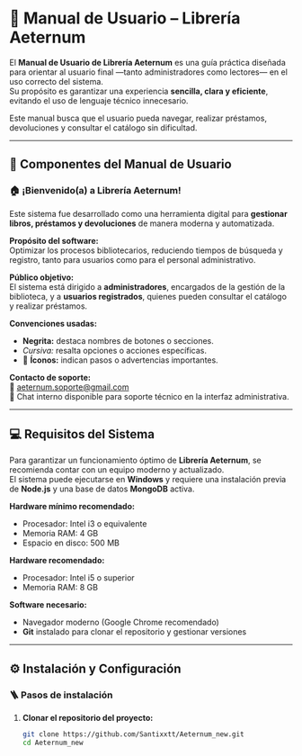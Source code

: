 # 📘 Manual de Usuario – Librería **Aeternum**

El **Manual de Usuario de Librería Aeternum** es una guía práctica diseñada para orientar al usuario final —tanto administradores como lectores— en el uso correcto del sistema.  
Su propósito es garantizar una experiencia **sencilla, clara y eficiente**, evitando el uso de lenguaje técnico innecesario.

Este manual busca que el usuario pueda navegar, realizar préstamos, devoluciones y consultar el catálogo sin dificultad.

---

## 🧩 Componentes del Manual de Usuario

### 🏠 ¡Bienvenido(a) a Librería Aeternum!

Este sistema fue desarrollado como una herramienta digital para **gestionar libros, préstamos y devoluciones** de manera moderna y automatizada.

**Propósito del software:**  
Optimizar los procesos bibliotecarios, reduciendo tiempos de búsqueda y registro, tanto para usuarios como para el personal administrativo.

**Público objetivo:**  
El sistema está dirigido a **administradores**, encargados de la gestión de la biblioteca, y a **usuarios registrados**, quienes pueden consultar el catálogo y realizar préstamos.

**Convenciones usadas:**
- **Negrita:** destaca nombres de botones o secciones.  
- *Cursiva:* resalta opciones o acciones específicas.  
- 🔹 **Íconos:** indican pasos o advertencias importantes.

**Contacto de soporte:**  
📧 aeternum.soporte@gmail.com  
💬 Chat interno disponible para soporte técnico en la interfaz administrativa.

---

## 💻 Requisitos del Sistema

Para garantizar un funcionamiento óptimo de **Librería Aeternum**, se recomienda contar con un equipo moderno y actualizado.  
El sistema puede ejecutarse en **Windows** y requiere una instalación previa de **Node.js** y una base de datos **MongoDB** activa.

**Hardware mínimo recomendado:**
- Procesador: Intel i3 o equivalente  
- Memoria RAM: 4 GB  
- Espacio en disco: 500 MB  

**Hardware recomendado:**
- Procesador: Intel i5 o superior  
- Memoria RAM: 8 GB  

**Software necesario:**
- Navegador moderno (Google Chrome recomendado)  
- **Git** instalado para clonar el repositorio y gestionar versiones

---

## ⚙️ Instalación y Configuración

### 🪜 Pasos de instalación

1. **Clonar el repositorio del proyecto:**
   ```bash
   git clone https://github.com/Santixxtt/Aeternum_new.git
   cd Aeternum_new
